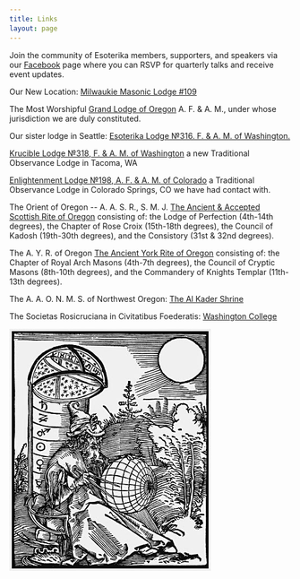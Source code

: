 ```yaml
---
title: Links
layout: page
---
```


Join the community of Esoterika members, supporters, and speakers via
our [Facebook](https://www.facebook.com/esoterikalodge.oregon) page
where you can RSVP for quarterly talks and receive event updates.

Our New Location: [Milwaukie Masonic Lodge #109](http://www.milwaukielodge.org/)

The Most Worshipful [Grand Lodge of Oregon](http://www.masonic-oregon.com/) A. F. & A. M., under whose jurisdiction we are duly constituted.

Our sister lodge in Seattle: [Esoterika Lodge №316. F. & A. M. of Washington.](http://www.esoterikalodge.net/)

[Krucible Lodge №318, F. & A. M. of Washington](http://www.kruciblelodge318.org/) a new Traditional Observance Lodge in Tacoma, WA

[Enlightenment Lodge №198, A. F. & A. M. of Colorado](http://www.thesanctumsanctorum.com/enlightenmentlodge/) a Traditional Observance Lodge in Colorado Springs, CO we have had contact with.

The Orient of Oregon -- A. A. S. R., S. M. J. [The Ancient & Accepted Scottish Rite of Oregon](http://www.oregonscottishrite.org/) consisting of: the Lodge of Perfection (4th-14th degrees), the Chapter of Rose Croix (15th-18th degrees), the Council of Kadosh (19th-30th degrees), and the Consistory (31st & 32nd degrees).

The A. Y. R. of Oregon [The Ancient York Rite of Oregon](http://yorkrite.com/or/) consisting of: the Chapter of Royal Arch Masons (4th-7th degrees), the Council of Cryptic Masons (8th-10th degrees), and the Commandery of Knights Templar (11th-13th degrees).

The A. A. O. N. M. S. of Northwest Oregon: [The Al Kader Shrine](http://www.alkadershriners.org/)

The Societas Rosicruciana in Civitatibus Foederatis: [Washington College](http://www.sricf-wa.org/)

<div class="center">
    <img src="/images/astronomer.jpg" alt="Renaissance astrologer">
</div>
